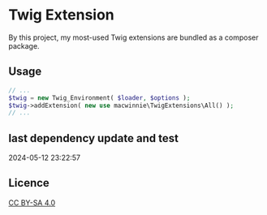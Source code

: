 # Twig Extension

By this project, my most-used Twig extensions are bundled as a composer package.

## Usage

```php
// ...
$twig = new Twig_Environment( $loader, $options );
$twig->addExtension( new use macwinnie\TwigExtensions\All() );
// ...
```

## last dependency update and test

2024-05-12 23:22:57

## Licence

[CC BY-SA 4.0](https://creativecommons.org/licenses/by-sa/4.0/deed.en)
